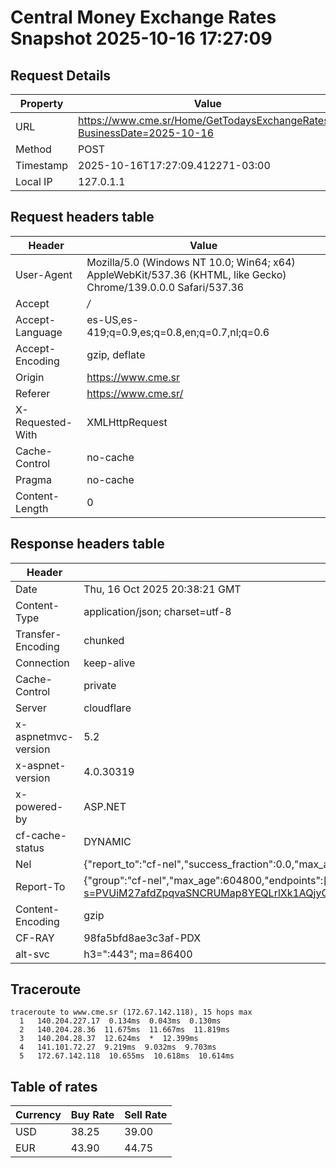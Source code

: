 # Central Money Exchange Rates Snapshot 2025-10-16 17:27:09
## Request Details

| Property | Value |
|----------|-------|
| URL | https://www.cme.sr/Home/GetTodaysExchangeRates/?BusinessDate=2025-10-16 |
| Method | POST |
| Timestamp | 2025-10-16T17:27:09.412271-03:00 |
| Local IP | 127.0.1.1 |
    
## Request headers table

| Header | Value |
|--------|-------|
| User-Agent | Mozilla/5.0 (Windows NT 10.0; Win64; x64) AppleWebKit/537.36 (KHTML, like Gecko) Chrome/139.0.0.0 Safari/537.36 |
| Accept | */* |
| Accept-Language | es-US,es-419;q=0.9,es;q=0.8,en;q=0.7,nl;q=0.6 |
| Accept-Encoding | gzip, deflate |
| Origin | https://www.cme.sr |
| Referer | https://www.cme.sr/ |
| X-Requested-With | XMLHttpRequest |
| Cache-Control | no-cache |
| Pragma | no-cache |
| Content-Length | 0 |

    
## Response headers table
| Header | Value |
|--------|-------|
| Date | Thu, 16 Oct 2025 20:38:21 GMT |
| Content-Type | application/json; charset=utf-8 |
| Transfer-Encoding | chunked |
| Connection | keep-alive |
| Cache-Control | private |
| Server | cloudflare |
| x-aspnetmvc-version | 5.2 |
| x-aspnet-version | 4.0.30319 |
| x-powered-by | ASP.NET |
| cf-cache-status | DYNAMIC |
| Nel | {"report_to":"cf-nel","success_fraction":0.0,"max_age":604800} |
| Report-To | {"group":"cf-nel","max_age":604800,"endpoints":[{"url":"https://a.nel.cloudflare.com/report/v4?s=PVUiM27afdZpqvaSNCRUMap8YEQLrlXk1AQjyQAEaorBF5XySRga3qlsbbVNSvT205amXfmMa39KYUBY03e6c1MFDaDsY2cLDPM%3D"}]} |
| Content-Encoding | gzip |
| CF-RAY | 98fa5bfd8ae3c3af-PDX |
| alt-svc | h3=":443"; ma=86400 |

## Traceroute 

```
traceroute to www.cme.sr (172.67.142.118), 15 hops max
  1   140.204.227.17  0.134ms  0.043ms  0.130ms 
  2   140.204.28.36  11.675ms  11.667ms  11.819ms 
  3   140.204.28.37  12.624ms  *  12.399ms 
  4   141.101.72.27  9.219ms  9.032ms  9.703ms 
  5   172.67.142.118  10.655ms  10.618ms  10.614ms 

```


## Table of rates

| Currency | Buy Rate | Sell Rate |
|----------|----------|-----------|
| USD | 38.25 | 39.00 |
| EUR | 43.90 | 44.75 |
